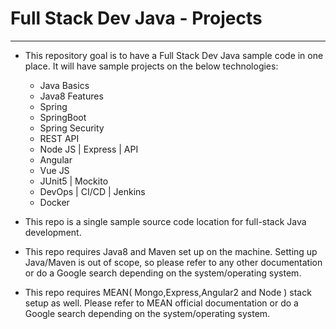 # Full Stack Dev Java - Projects
----------------------------------

* This repository goal is to have a Full Stack Dev Java sample code in one place. It will have sample projects on the below technologies:
  - Java Basics
  - Java8 Features
  - Spring
  - SpringBoot
  - Spring Security
  - REST API
  - Node JS | Express | API
  - Angular
  - Vue JS
  - JUnit5 | Mockito
  - DevOps | CI/CD | Jenkins
  - Docker
* This repo is a single sample source code location for full-stack Java development. 

* This repo requires Java8 and Maven set up on the machine. Setting up Java/Maven is out of scope, so please refer to any other documentation or do a Google search depending on the system/operating system.

* This repo requires MEAN( Mongo,Express,Angular2 and Node ) stack setup as well. Please refer to MEAN official documentation or do a Google search depending on the system/operating system.
